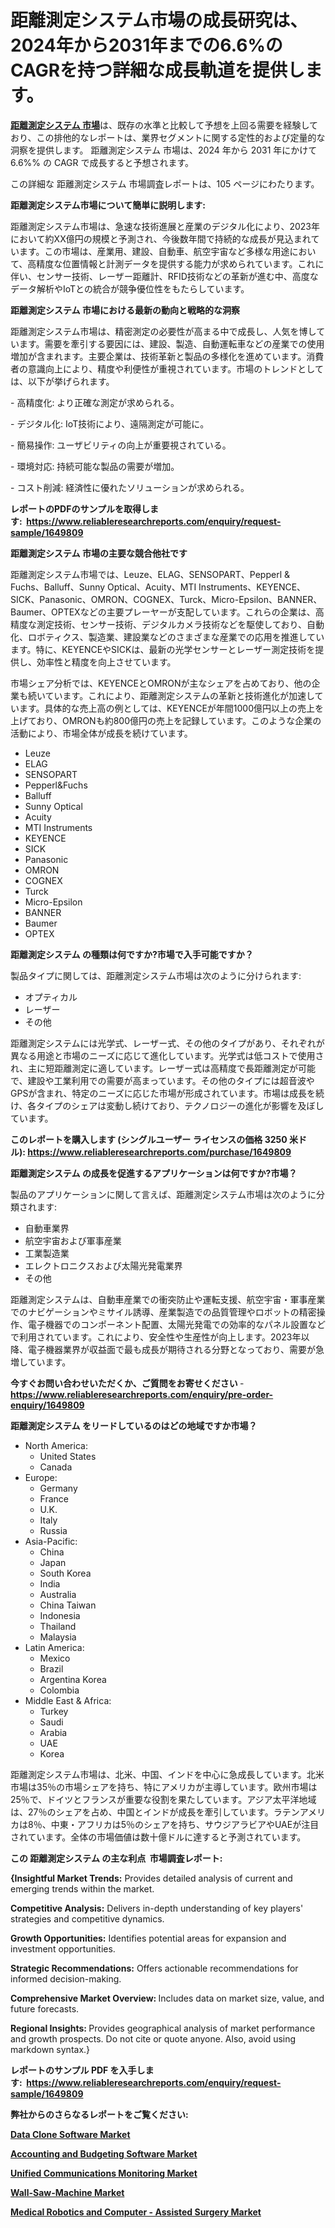 <p><h1>距離測定システム市場の成長研究は、2024年から2031年までの6.6%のCAGRを持つ詳細な成長軌道を提供します。</h1></p><p data-sourcepos="1:1-1:157"><strong><a href="https://www.reliableresearchreports.com/distance-measurement-system-market-r1649809?utm_campaign=110&utm_medium=36&utm_source=Github&utm_content=ia&utm_term=26122024&utm_id=distance-measurement-system">距離測定システム 市場</a></strong>は、既存の水準と比較して予想を上回る需要を経験しており、この排他的なレポートは、業界セグメントに関する定性的および定量的な洞察を提供します。 距離測定システム 市場は、2024 年から 2031 年にかけて 6.6%% の CAGR で成長すると予想されます。</p>
<p data-sourcepos="3:1-3:50">この詳細な 距離測定システム 市場調査レポートは、105 ページにわたります。</p>
<p><strong>距離測定システム市場について簡単に説明します:</strong></p>
<p><p>距離測定システム市場は、急速な技術進展と産業のデジタル化により、2023年において約XX億円の規模と予測され、今後数年間で持続的な成長が見込まれています。この市場は、産業用、建設、自動車、航空宇宙など多様な用途において、高精度な位置情報と計測データを提供する能力が求められています。これに伴い、センサー技術、レーザー距離計、RFID技術などの革新が進む中、高度なデータ解析やIoTとの統合が競争優位性をもたらしています。</p></p>
<p><strong>距離測定システム 市場における最新の動向と戦略的な洞察</strong></p>
<p><p>距離測定システム市場は、精密測定の必要性が高まる中で成長し、人気を博しています。需要を牽引する要因には、建設、製造、自動運転車などの産業での使用増加が含まれます。主要企業は、技術革新と製品の多様化を進めています。消費者の意識向上により、精度や利便性が重視されています。市場のトレンドとしては、以下が挙げられます。</p><p>- 高精度化: より正確な測定が求められる。</p><p>- デジタル化: IoT技術により、遠隔測定が可能に。</p><p>- 簡易操作: ユーザビリティの向上が重要視されている。</p><p>- 環境対応: 持続可能な製品の需要が増加。</p><p>- コスト削減: 経済性に優れたソリューションが求められる。</p></p>
<p><strong>レポートのPDFのサンプルを取得します</strong><strong>:&nbsp;&nbsp;<a href="https://www.reliableresearchreports.com/enquiry/request-sample/1649809?utm_campaign=110&utm_medium=36&utm_source=Github&utm_content=ia&utm_term=26122024&utm_id=distance-measurement-system">https://www.reliableresearchreports.com/enquiry/request-sample/1649809</a></strong></p>
<p><strong>距離測定システム 市場の主要な競合他社です</strong></p>
<p><p>距離測定システム市場では、Leuze、ELAG、SENSOPART、Pepperl & Fuchs、Balluff、Sunny Optical、Acuity、MTI Instruments、KEYENCE、SICK、Panasonic、OMRON、COGNEX、Turck、Micro-Epsilon、BANNER、Baumer、OPTEXなどの主要プレーヤーが支配しています。これらの企業は、高精度な測定技術、センサー技術、デジタルカメラ技術などを駆使しており、自動化、ロボティクス、製造業、建設業などのさまざまな産業での応用を推進しています。特に、KEYENCEやSICKは、最新の光学センサーとレーザー測定技術を提供し、効率性と精度を向上させています。</p><p>市場シェア分析では、KEYENCEとOMRONが主なシェアを占めており、他の企業も続いています。これにより、距離測定システムの革新と技術進化が加速しています。具体的な売上高の例としては、KEYENCEが年間1000億円以上の売上を上げており、OMRONも約800億円の売上を記録しています。このような企業の活動により、市場全体が成長を続けています。</p></p>
<p><ul><li>Leuze</li><li>ELAG</li><li>SENSOPART</li><li>Pepperl&Fuchs</li><li>Balluff</li><li>Sunny Optical</li><li>Acuity</li><li>MTI Instruments</li><li>KEYENCE</li><li>SICK</li><li>Panasonic</li><li>OMRON</li><li>COGNEX</li><li>Turck</li><li>Micro-Epsilon</li><li>BANNER</li><li>Baumer</li><li>OPTEX</li></ul></p>
<p><strong>距離測定システム の種類は何ですか?市場で入手可能ですか？</strong></p>
<p>製品タイプに関しては、距離測定システム市場は次のように分けられます:</p>
<p><ul><li>オプティカル</li><li>レーザー</li><li>その他</li></ul></p>
<p><p>距離測定システムには光学式、レーザー式、その他のタイプがあり、それぞれが異なる用途と市場のニーズに応じて進化しています。光学式は低コストで使用され、主に短距離測定に適しています。レーザー式は高精度で長距離測定が可能で、建設や工業利用での需要が高まっています。その他のタイプには超音波やGPSが含まれ、特定のニーズに応じた市場が形成されています。市場は成長を続け、各タイプのシェアは変動し続けており、テクノロジーの進化が影響を及ぼしています。</p></p>
<p><strong>このレポートを購入します (シングルユーザー ライセンスの価格 3250 米ドル):&nbsp;<a href="https://www.reliableresearchreports.com/purchase/1649809?utm_campaign=110&utm_medium=36&utm_source=Github&utm_content=ia&utm_term=26122024&utm_id=distance-measurement-system">https://www.reliableresearchreports.com/purchase/1649809</a></strong></p>
<p><strong>距離測定システム の成長を促進するアプリケーションは何ですか?市場？</strong></p>
<p>製品のアプリケーションに関して言えば、距離測定システム市場は次のように分類されます:</p>
<p><ul><li>自動車業界</li><li>航空宇宙および軍事産業</li><li>工業製造業</li><li>エレクトロニクスおよび太陽光発電業界</li><li>その他</li></ul></p>
<p><p>距離測定システムは、自動車産業での衝突防止や運転支援、航空宇宙・軍事産業でのナビゲーションやミサイル誘導、産業製造での品質管理やロボットの精密操作、電子機器でのコンポーネント配置、太陽光発電での効率的なパネル設置などで利用されています。これにより、安全性や生産性が向上します。2023年以降、電子機器業界が収益面で最も成長が期待される分野となっており、需要が急増しています。</p></p>
<p><strong>今すぐお問い合わせいただくか、ご質問をお寄せください</strong><strong>&nbsp;</strong>-<strong><a href="https://www.reliableresearchreports.com/enquiry/pre-order-enquiry/1649809?utm_campaign=110&utm_medium=36&utm_source=Github&utm_content=ia&utm_term=26122024&utm_id=distance-measurement-system">https://www.reliableresearchreports.com/enquiry/pre-order-enquiry/1649809</a></strong></p>
<p><strong>距離測定システム をリードしているのはどの地域ですか市場？</strong></p>
<p><ul>
    <li>
        North America:
        <ul>
            <li>United States</li>
            <li>Canada</li>
        </ul>
    </li>
    <li>
        Europe:
        <ul>
            <li>Germany</li>
            <li>France</li>
            <li>U.K.</li>
            <li>Italy</li>
            <li>Russia</li>
        </ul>
    </li>
    <li>
        Asia-Pacific:
        <ul>
            <li>China</li>
            <li>Japan</li>
            <li>South Korea</li>
            <li>India</li>
            <li>Australia</li>
            <li>China Taiwan</li>
            <li>Indonesia</li>
            <li>Thailand</li>
            <li>Malaysia</li>
        </ul>
    </li>
    <li>
        Latin America:
        <ul>
            <li>Mexico</li>
            <li>Brazil</li>
            <li>Argentina Korea</li>
            <li>Colombia</li>
        </ul>
    </li>
    <li>
        Middle East & Africa:
        <ul>
            <li>Turkey</li>
            <li>Saudi</li>
            <li>Arabia</li>
            <li>UAE</li>
            <li>Korea</li>
        </ul>
    </li>
    </ul></p>
<p><p>距離測定システム市場は、北米、中国、インドを中心に急成長しています。北米市場は35％の市場シェアを持ち、特にアメリカが主導しています。欧州市場は25％で、ドイツとフランスが重要な役割を果たしています。アジア太平洋地域は、27％のシェアを占め、中国とインドが成長を牽引しています。ラテンアメリカは8％、中東・アフリカは5％のシェアを持ち、サウジアラビアやUAEが注目されています。全体の市場価値は数十億ドルに達すると予測されています。</p></p>
<p><strong>この 距離測定システム の主な利点&nbsp; 市場調査レポート:</strong></p>
<p><strong>{Insightful Market Trends:</strong> Provides detailed analysis of current and emerging trends within the market.</p>
<p><strong>Competitive Analysis:</strong> Delivers in-depth understanding of key players' strategies and competitive dynamics.</p>
<p><strong>Growth Opportunities:</strong> Identifies potential areas for expansion and investment opportunities.</p>
<p><strong>Strategic Recommendations:</strong> Offers actionable recommendations for informed decision-making.</p>
<p><strong>Comprehensive Market Overview: </strong>Includes data on market size, value, and future forecasts.</p>
<p><strong>Regional Insights: </strong>Provides geographical analysis of market performance and growth prospects. Do not cite or quote anyone. Also, avoid using markdown syntax.}</p>
<p><strong>レポートのサンプル PDF を入手します:&nbsp;</strong><strong>&nbsp;<a href="https://www.reliableresearchreports.com/enquiry/request-sample/1649809?utm_campaign=110&utm_medium=36&utm_source=Github&utm_content=ia&utm_term=26122024&utm_id=distance-measurement-system">https://www.reliableresearchreports.com/enquiry/request-sample/1649809</a></strong></p>
<p></p>
<p></p>
<p></p>
<p></p>
<p><strong>弊社からのさらなるレポートをご覧ください:</strong></p>
<p><strong><p><a href="https://www.linkedin.com/pulse/data-clone-software-market-analysis-report-driving-forces-key-j6tac?utm_campaign=110&utm_medium=36&utm_source=Github&utm_content=ia&utm_term=26122024&utm_id=distance-measurement-system">Data Clone Software Market</a></p><p><a href="https://www.linkedin.com/pulse/research-examination-onthe-accounting-budgeting-software-bvosc?utm_campaign=110&utm_medium=36&utm_source=Github&utm_content=ia&utm_term=26122024&utm_id=distance-measurement-system">Accounting and Budgeting Software Market</a></p><p><a href="https://www.linkedin.com/pulse/immense-growth-unified-communications-monitoring-market-projected-dgszc?utm_campaign=110&utm_medium=36&utm_source=Github&utm_content=ia&utm_term=26122024&utm_id=distance-measurement-system">Unified Communications Monitoring Market</a></p><p><a href="https://github.com/FosterFahey91/Market-Research-Report-List-1/blob/main/wall-saw-machine-market.md?utm_campaign=110&utm_medium=36&utm_source=Github&utm_content=ia&utm_term=26122024&utm_id=distance-measurement-system">Wall-Saw-Machine Market</a></p><p><a href="https://github.com/kathiestrine5ty/Market-Research-Report-List-1/blob/main/medical-robotics-and-computer-assisted-surgery-market.md?utm_campaign=110&utm_medium=36&utm_source=Github&utm_content=ia&utm_term=26122024&utm_id=distance-measurement-system">Medical Robotics and Computer - Assisted Surgery Market</a></p></strong></p>